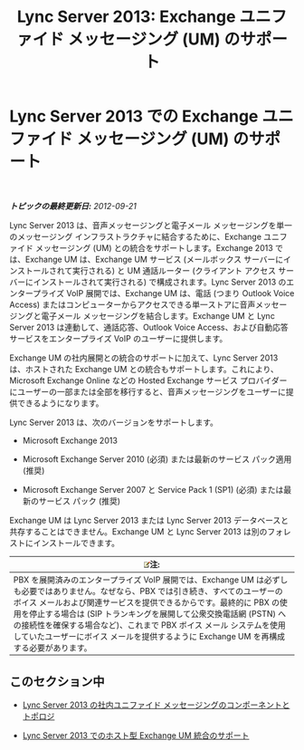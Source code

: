 ﻿---
title: 'Lync Server 2013: Exchange ユニファイド メッセージング (UM) のサポート'
TOCTitle: Exchange ユニファイド メッセージング (UM) のサポート
ms:assetid: 0da62b8d-7416-4fb8-a405-381ca805c53a
ms:mtpsurl: https://technet.microsoft.com/ja-jp/library/Gg398179(v=OCS.15)
ms:contentKeyID: 48271264
ms.date: 05/19/2016
mtps_version: v=OCS.15
ms.translationtype: HT
---

# Lync Server 2013 での Exchange ユニファイド メッセージング (UM) のサポート

 

_**トピックの最終更新日:** 2012-09-21_

Lync Server 2013 は、音声メッセージングと電子メール メッセージングを単一のメッセージング インフラストラクチャに結合するために、Exchange ユニファイド メッセージング (UM) との統合をサポートします。Exchange 2013 では、Exchange UM は、Exchange UM サービス (メールボックス サーバーにインストールされて実行される) と UM 通話ルーター (クライアント アクセス サーバーにインストールされて実行される) で構成されます。Lync Server 2013 のエンタープライズ VoIP 展開では、Exchange UM は、電話 (つまり Outlook Voice Access) またはコンピューターからアクセスできる単一ストアに音声メッセージングと電子メール メッセージングを結合します。Exchange UM と Lync Server 2013 は連動して、通話応答、Outlook Voice Access、および自動応答サービスをエンタープライズ VoIP のユーザーに提供します。

Exchange UM の社内展開との統合のサポートに加えて、Lync Server 2013 は、ホストされた Exchange UM との統合もサポートします。これにより、Microsoft Exchange Online などの Hosted Exchange サービス プロバイダーにユーザーの一部または全部を移行すると、音声メッセージングをユーザーに提供できるようになります。

Lync Server 2013 は、次のバージョンをサポートします。

  - Microsoft Exchange 2013

  - Microsoft Exchange Server 2010 (必須) または最新のサービス パック適用 (推奨)

  - Microsoft Exchange Server 2007 と Service Pack 1 (SP1) (必須) または最新のサービス パック (推奨)

Exchange UM は Lync Server 2013 または Lync Server 2013 データベースと共存することはできません。Exchange UM と Lync Server 2013 は別のフォレストにインストールできます。

<table>
<thead>
<tr class="header">
<th><img src="images/Gg412781.note(OCS.15).gif" title="note" alt="note" />注:</th>
</tr>
</thead>
<tbody>
<tr class="odd">
<td>PBX を展開済みのエンタープライズ VoIP 展開では、Exchange UM は必ずしも必要ではありません。なぜなら、PBX では引き続き、すべてのユーザーのボイス メールおよび関連サービスを提供できるからです。最終的に PBX の使用を停止する場合は (SIP トランキングを展開して公衆交換電話網 (PSTN) への接続性を確保する場合など)、これまで PBX ボイス メール システムを使用していたユーザーにボイス メールを提供するように Exchange UM を再構成する必要があります。</td>
</tr>
</tbody>
</table>


## このセクション中

  - [Lync Server 2013 の社内ユニファイド メッセージングのコンポーネントとトポロジ](lync-server-2013-components-and-topologies-for-on-premises-unified-messaging.md)

  - [Lync Server 2013 でのホスト型 Exchange UM 統合のサポート](lync-server-2013-support-for-hosted-exchange-um-integration.md)

